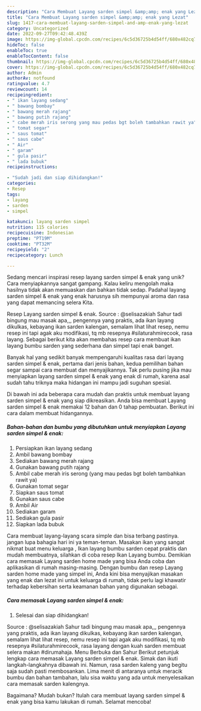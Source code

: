 ```yaml
---
description: "Cara Membuat Layang sarden simpel &amp;amp; enak yang Lezat"
title: "Cara Membuat Layang sarden simpel &amp;amp; enak yang Lezat"
slug: 1417-cara-membuat-layang-sarden-simpel-and-amp-enak-yang-lezat
category: Uncategorized
date: 2022-09-27T09:42:48.439Z
image: https://img-global.cpcdn.com/recipes/6c5d36725b4d54ff/680x482cq70/layang-sarden-simpel-enak-foto-resep-utama.jpg
hideToc: false
enableToc: true
enableTocContent: false
thumbnail: https://img-global.cpcdn.com/recipes/6c5d36725b4d54ff/680x482cq70/layang-sarden-simpel-enak-foto-resep-utama.jpg
cover: https://img-global.cpcdn.com/recipes/6c5d36725b4d54ff/680x482cq70/layang-sarden-simpel-enak-foto-resep-utama.jpg
author: Admin
authorAv: notfound
ratingvalue: 4.7
reviewcount: 14
recipeingredient:
- " ikan layang sedang"
- " bawang bombay"
- " bawang merah rajang"
- " bawang putih rajang"
- " cabe merah iris serong yang mau pedas bgt boleh tambahkan rawit ya"
- " tomat segar"
- " saus tomat"
- " saus cabe"
- " Air"
- " garam"
- " gula pasir"
- " lada bubuk"
recipeinstructions:

- "Sudah jadi dan siap dihidangkan!"
categories:
- Resep
tags:
- layang
- sarden
- simpel

katakunci: layang sarden simpel 
nutrition: 115 calories
recipecuisine: Indonesian
preptime: "PT19M"
cooktime: "PT32M"
recipeyield: "2"
recipecategory: Lunch

---
```





Sedang mencari inspirasi resep layang sarden simpel &amp; enak yang unik? Cara menyiapkannya sangat gampang. Kalau keliru mengolah maka hasilnya tidak akan memuaskan dan bahkan tidak sedap. Padahal layang sarden simpel &amp; enak yang enak harusnya sih mempunyai aroma dan rasa yang dapat memancing selera Kita.





Resep Layang sarden simpel &amp; enak. Source : @selisazakiah Sahur tadi bingung mau masak apa,,, pengennya yang praktis, ada ikan layang dikulkas, kebayang ikan sarden kalengan, semalam lihat lihat resep, nemu resep ini tapi agak aku modifikasi, tq mb resepnya #silaturahmirecook, rasa layang. Sebagai berikut kita akan membahas resep cara membuat ikan layang bumbu sarden yang sederhana dan simpel tapi enak banget.

Banyak hal yang sedikit banyak mempengaruhi kualitas rasa dari layang sarden simpel &amp; enak, pertama dari jenis bahan, kedua pemilihan bahan segar sampai cara membuat dan menyajikannya. Tak perlu pusing jika mau menyiapkan layang sarden simpel &amp; enak yang enak di rumah, karena asal sudah tahu triknya maka hidangan ini mampu jadi suguhan spesial.






Di bawah ini ada beberapa cara mudah dan praktis untuk membuat layang sarden simpel &amp; enak yang siap dikreasikan. Anda bisa membuat Layang sarden simpel &amp; enak memakai 12 bahan dan 0 tahap pembuatan. Berikut ini cara dalam membuat hidangannya.

<!--inarticleads1-->

##### Bahan-bahan dan bumbu yang dibutuhkan untuk menyiapkan Layang sarden simpel &amp; enak:

1. Persiapkan  ikan layang sedang
1. Ambil  bawang bombay
1. Sediakan  bawang merah rajang
1. Gunakan  bawang putih rajang
1. Ambil  cabe merah iris serong (yang mau pedas bgt boleh tambahkan rawit ya)
1. Gunakan  tomat segar
1. Siapkan  saus tomat
1. Gunakan  saus cabe
1. Ambil  Air
1. Sediakan  garam
1. Sediakan  gula pasir
1. Siapkan  lada bubuk


Cara membuat layang-layang scara simple dan bisa terbang pastinya. jangan lupa bahagia hari ini ya teman-teman. Masakan ikan yang sangat nikmat buat menu keluarga , Ikan layang bumbu sarden cepat praktis dan mudah membuatnya, silahkan di coba resep Ikan Layang bumbu. Demikian cara memasak Layang sarden home made yang bisa Anda coba dan aplikasikan di rumah masing-masing. Dengan bumbu dan resep Layang sarden home made yang simpel ini, Anda kini bisa menyajikan masakan yang enak dan lezat ini untuk keluarga di rumah, tidak perlu lagi khawatir terhadap kebersihan serta keamanan bahan yang digunakan sebagai. 

<!--inarticleads2-->

##### Cara memasak Layang sarden simpel &amp; enak:


1. Selesai dan siap dihidangkan!

Source : @selisazakiah Sahur tadi bingung mau masak apa,,, pengennya yang praktis, ada ikan layang dikulkas, kebayang ikan sarden kalengan, semalam lihat lihat resep, nemu resep ini tapi agak aku modifikasi, tq mb resepnya #silaturahmirecook, rasa layang dengan kuah sarden membuat selera makan #dirumahaja. Menu Berbuka dan Sahur Berikut petunjuk lengkap cara memasak Layang sarden simpel &amp; enak. Simak dan ikuti langkah-langkahnya dibawah ini. Namun, rasa sarden kaleng yang begitu saja sudah pasti membosankan. Lima menit di antaranya untuk meracik bumbu dan bahan tambahan, lalu sisa waktu yang ada untuk menyelesaikan cara memasak sarden kalengnya. 

Bagaimana? Mudah bukan? Itulah cara membuat layang sarden simpel &amp; enak yang bisa kamu lakukan di rumah. Selamat mencoba!
